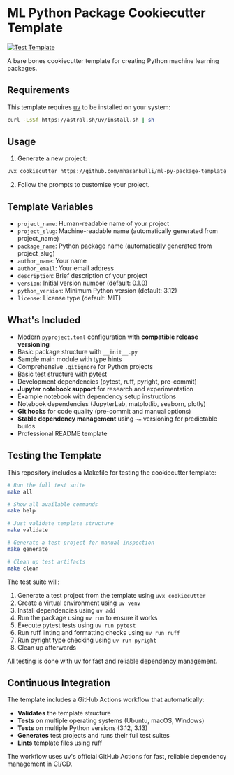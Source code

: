 # ML Python Package Cookiecutter Template

[![Test Template](https://github.com/mhasanbulli/ml-py-package-template/actions/workflows/test-template.yml/badge.svg)](https://github.com/mhasanbulli/ml-py-package-template/actions/workflows/test-template.yml)

A bare bones cookiecutter template for creating Python machine learning packages.

## Requirements

This template requires [uv](https://github.com/astral-sh/uv) to be installed on your system:

```bash
curl -LsSf https://astral.sh/uv/install.sh | sh
```

## Usage

1. Generate a new project:
```bash
uvx cookiecutter https://github.com/mhasanbulli/ml-py-package-template
```

2. Follow the prompts to customise your project.

## Template Variables

- `project_name`: Human-readable name of your project
- `project_slug`: Machine-readable name (automatically generated from project_name)
- `package_name`: Python package name (automatically generated from project_slug)
- `author_name`: Your name
- `author_email`: Your email address
- `description`: Brief description of your project
- `version`: Initial version number (default: 0.1.0)
- `python_version`: Minimum Python version (default: 3.12)
- `license`: License type (default: MIT)

## What's Included

- Modern `pyproject.toml` configuration with **compatible release versioning**
- Basic package structure with `__init__.py`
- Sample main module with type hints
- Comprehensive `.gitignore` for Python projects
- Basic test structure with pytest
- Development dependencies (pytest, ruff, pyright, pre-commit)
- **Jupyter notebook support** for research and experimentation
- Example notebook with dependency setup instructions
- Notebook dependencies (JupyterLab, matplotlib, seaborn, plotly)
- **Git hooks** for code quality (pre-commit and manual options)
- **Stable dependency management** using `~=` versioning for predictable builds
- Professional README template

## Testing the Template

This repository includes a Makefile for testing the cookiecutter template:

```bash
# Run the full test suite
make all

# Show all available commands
make help

# Just validate template structure
make validate

# Generate a test project for manual inspection
make generate

# Clean up test artifacts
make clean
```

The test suite will:
1. Generate a test project from the template using `uvx cookiecutter`
2. Create a virtual environment using `uv venv`
3. Install dependencies using `uv add`
4. Run the package using `uv run` to ensure it works
5. Execute pytest tests using `uv run pytest`
6. Run ruff linting and formatting checks using `uv run ruff`
7. Run pyright type checking using `uv run pyright`
8. Clean up afterwards

All testing is done with uv for fast and reliable dependency management.

## Continuous Integration

The template includes a GitHub Actions workflow that automatically:
- **Validates** the template structure
- **Tests** on multiple operating systems (Ubuntu, macOS, Windows)
- **Tests** on multiple Python versions (3.12, 3.13)
- **Generates** test projects and runs their full test suites
- **Lints** template files using ruff

The workflow uses uv's official GitHub Actions for fast, reliable dependency management in CI/CD.
